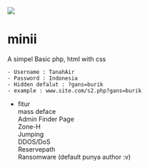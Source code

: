 <img src="shell.jpg"><br>
# minii
A simpel Basic php, html with css
```
- Username : TanahAir
- Password : Indonesia
- Hidden defalut : ?gans=burik
- example : www.site.com/s2.php?gans=burik
```
* fitur <br>
mass deface<br>
Admin Finder Page<br>
Zone-H<br>
Jumping<br>
DDOS/DoS<br>
Reservepath<br>
Ransomware (default punya author :v)<br>
